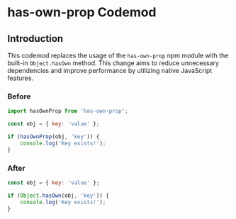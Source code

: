 # has-own-prop Codemod

## Introduction

This codemod replaces the usage of the `has-own-prop` npm module with the built-in `Object.hasOwn` method. This change aims to reduce unnecessary dependencies and improve performance by utilizing native JavaScript features.

### Before

```javascript
import hasOwnProp from 'has-own-prop';

const obj = { key: 'value' };

if (hasOwnProp(obj, 'key')) {
    console.log('Key exists!');
}
```

### After

```javascript
const obj = { key: 'value' };

if (Object.hasOwn(obj, 'key')) {
    console.log('Key exists!');
}
```